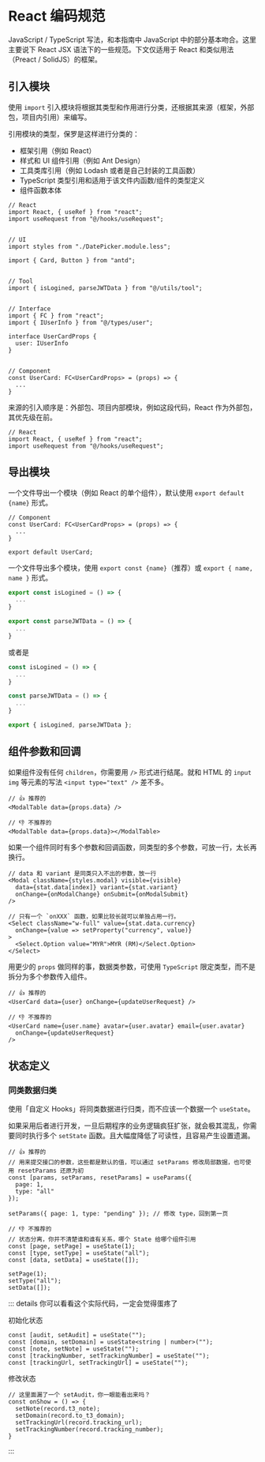 # React 编码规范

JavaScript / TypeScript 写法，和本指南中 JavaScript 中的部分基本吻合。这里主要说下 React JSX 语法下的一些规范。下文仅适用于 React 和类似用法（Preact / SolidJS）的框架。

## 引入模块

使用 `import` 引入模块将根据其类型和作用进行分类，还根据其来源（框架，外部包，项目内引用）来编写。

引用模块的类型，保罗是这样进行分类的：

- 框架引用（例如 React）
- 样式和 UI 组件引用（例如 Ant Design）
- 工具类库引用（例如 Lodash 或者是自己封装的工具函数）
- TypeScript 类型引用和适用于该文件内函数/组件的类型定义
- 组件函数本体

```tsx
// React
import React, { useRef } from "react";
import useRequest from "@/hooks/useRequest";


// UI
import styles from "./DatePicker.module.less";

import { Card, Button } from "antd";


// Tool
import { isLogined, parseJWTData } from "@/utils/tool";


// Interface
import { FC } from "react";
import { IUserInfo } from "@/types/user";

interface UserCardProps {
  user: IUserInfo
}


// Component
const UserCard: FC<UserCardProps> = (props) => {
  ...
}
```

来源的引入顺序是：外部包、项目内部模块，例如这段代码，React 作为外部包，其优先级在前。

```tsx
// React
import React, { useRef } from "react";
import useRequest from "@/hooks/useRequest";
```

## 导出模块

一个文件导出一个模块（例如 React 的单个组件），默认使用 `export default {name}` 形式。

```tsx
// Component
const UserCard: FC<UserCardProps> = (props) => {
  ...
}

export default UserCard;
```

一个文件导出多个模块，使用 `export const {name}`（推荐）或 `export { name, name }` 形式。

```ts
export const isLogined = () => {
  ...
}

export const parseJWTData = () => {
  ...
}
```

或者是

```ts
const isLogined = () => {
  ...
}

const parseJWTData = () => {
  ...
}

export { isLogined, parseJWTData };
```

## 组件参数和回调

如果组件没有任何 `children`，你需要用 `/>` 形式进行结尾。就和 HTML 的 `input` `img` 等元素的写法 `<input type="text" />` 差不多。

```tsx
// 👍 推荐的
<ModalTable data={props.data} />

// 👎 不推荐的
<ModalTable data={props.data}></ModalTable>
```

如果一个组件同时有多个参数和回调函数，同类型的多个参数，可放一行，太长再换行。

```tsx
// data 和 variant 是同类只入不出的参数，放一行
<Modal className={styles.modal} visible={visible}
  data={stat.data[index]} variant={stat.variant}
  onChange={onModalChange} onSubmit={onModalSubmit}
/>

// 只有一个 `onXXX` 函数，如果比较长就可以单独占用一行。
<Select className="w-full" value={stat.data.currency}
  onChange={value => setProperty("currency", value)}
>
  <Select.Option value="MYR">MYR (RM)</Select.Option>
</Select>
```

用更少的 `props` 做同样的事，数据类参数，可使用 `TypeScript` 限定类型，而不是拆分为多个参数传入组件。

```tsx
// 👍 推荐的
<UserCard data={user} onChange={updateUserRequest} />

// 👎 不推荐的
<UserCard name={user.name} avatar={user.avatar} email={user.avatar}
  onChange={updateUserRequest}
/>
```

## 状态定义

### 同类数据归类

使用「自定义 Hooks」将同类数据进行归类，而不应该一个数据一个 `useState`。

如果采用后者进行开发，一旦后期程序的业务逻辑疯狂扩张，就会极其混乱，你需要同时执行多个 `setState` 函数。且大幅度降低了可读性，且容易产生设置遗漏。

```tsx
// 👍 推荐的
// 用来提交接口的参数，这些都是默认的值，可以通过 setParams 修改局部数据，也可使用 resetParams 还原为初
const [params, setParams, resetParams] = useParams({
  page: 1,
  type: "all"
});

setParams({ page: 1, type: "pending" }); // 修改 type，回到第一页

// 👎 不推荐的
// 状态分离，你并不清楚谁和谁有关系，哪个 State 给哪个组件引用
const [page, setPage] = useState(1);
const [type, setType] = useState("all");
const [data, setData] = useState([]);

setPage(1);
setType("all");
setData([]);
```

::: details 你可以看看这个实际代码，一定会觉得蛋疼了

初始化状态

```tsx
const [audit, setAudit] = useState("");
const [domain, setDomain] = useState<string | number>("");
const [note, setNote] = useState("");
const [trackingNumber, setTrackingNumber] = useState("");
const [trackingUrl, setTrackingUrl] = useState("");
```

修改状态

```tsx
// 这里面漏了一个 setAudit，你一眼能看出来吗？
const onShow = () => {
  setNote(record.t3_note);
  setDomain(record.to_t3_domain);
  setTrackingUrl(record.tracking_url);
  setTrackingNumber(record.tracking_number);
}
```

:::
